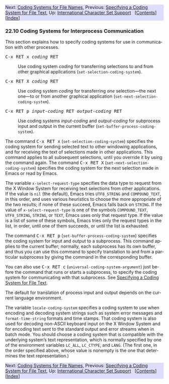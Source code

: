 <!DOCTYPE html PUBLIC "-//W3C//DTD HTML 4.01 Transitional//EN" "http://www.w3.org/TR/html4/loose.dtd">
<html><!-- Created by GNU Texinfo 6.8, https://www.gnu.org/software/texinfo/ --><head>
<meta http-equiv="content-type" content="text/html; charset=UTF-8">
<title>Communication Coding (GNU Emacs Manual)</title>

<meta name="description" content="Communication Coding (GNU Emacs Manual)">
<meta name="keywords" content="Communication Coding (GNU Emacs Manual)">
<meta name="resource-type" content="document">
<meta name="distribution" content="global">
<meta name="Generator" content="makeinfo">
<meta name="viewport" content="width=device-width,initial-scale=1">

<link rev="made" href="mailto:bug-gnu-emacs@gnu.org">
<link rel="icon" type="image/png" href="https://www.gnu.org/graphics/gnu-head-mini.png">
<meta name="ICBM" content="42.256233,-71.006581">
<meta name="DC.title" content="gnu.org">
<style type="text/css">
@import url('/software/emacs/manual.css');
</style>
</head>

<body lang="en">
<div class="section" id="Communication-Coding">
<div class="header" style="background-color:#DDDDFF">
<p>
Next: <a href="https://www.gnu.org/software/emacs/manual/html_node/emacs/File-Name-Coding.html" accesskey="n" rel="next">Coding Systems for File Names</a>, Previous: <a href="https://www.gnu.org/software/emacs/manual/html_node/emacs/Text-Coding.html" accesskey="p" rel="prev">Specifying a Coding System for File Text</a>, Up: <a href="https://www.gnu.org/software/emacs/manual/html_node/emacs/International.html" accesskey="u" rel="up">International Character Set Support</a> &nbsp; [<a href="https://www.gnu.org/software/emacs/manual/html_node/emacs/index.html#SEC_Contents" title="Table of contents" rel="contents">Contents</a>][<a href="https://www.gnu.org/software/emacs/manual/html_node/emacs/Key-Index.html" title="Index" rel="index">Index</a>]</p>
</div>

<span id="Coding-Systems-for-Interprocess-Communication"></span><h3 class="section">22.10 Coding Systems for Interprocess Communication</h3>

<p>This section explains how to specify coding systems for use
in communication with other processes.
</p>
<dl compact="compact">
<dt><span><kbd>C-x <span class="key">RET</span> x <var>coding</var> <span class="key">RET</span></kbd></span></dt>
<dd><p>Use coding system <var>coding</var> for transferring selections to and from
other graphical applications (<code>set-selection-coding-system</code>).
</p>
</dd>
<dt><span><kbd>C-x <span class="key">RET</span> X <var>coding</var> <span class="key">RET</span></kbd></span></dt>
<dd><p>Use coding system <var>coding</var> for transferring <em>one</em>
selection—the next one—to or from another graphical application
(<code>set-next-selection-coding-system</code>).
</p>
</dd>
<dt><span><kbd>C-x <span class="key">RET</span> p <var>input-coding</var> <span class="key">RET</span> <var>output-coding</var> <span class="key">RET</span></kbd></span></dt>
<dd><p>Use coding systems <var>input-coding</var> and <var>output-coding</var> for
subprocess input and output in the current buffer
(<code>set-buffer-process-coding-system</code>).
</p></dd>
</dl>

<span id="index-C_002dx-RET-x"></span>
<span id="index-C_002dx-RET-X"></span>
<span id="index-set_002dselection_002dcoding_002dsystem"></span>
<span id="index-set_002dnext_002dselection_002dcoding_002dsystem"></span>
<p>The command <kbd>C-x <span class="key">RET</span> x</kbd> (<code>set-selection-coding-system</code>)
specifies the coding system for sending selected text to other windowing
applications, and for receiving the text of selections made in other
applications.  This command applies to all subsequent selections, until
you override it by using the command again.  The command <kbd>C-x
<span class="key">RET</span> X</kbd> (<code>set-next-selection-coding-system</code>) specifies the
coding system for the next selection made in Emacs or read by Emacs.
</p>
<span id="index-x_002dselect_002drequest_002dtype"></span>
<p>The variable <code>x-select-request-type</code> specifies the data type to
request from the X Window System for receiving text selections from
other applications.  If the value is <code>nil</code> (the default), Emacs
tries <code>UTF8_STRING</code> and <code>COMPOUND_TEXT</code>, in this order, and
uses various heuristics to choose the more appropriate of the two
results; if none of these succeed, Emacs falls back on <code>STRING</code>.
If the value of <code>x-select-request-type</code> is one of the symbols
<code>COMPOUND_TEXT</code>, <code>UTF8_STRING</code>, <code>STRING</code>, or
<code>TEXT</code>, Emacs uses only that request type.  If the value is a
list of some of these symbols, Emacs tries only the request types in
the list, in order, until one of them succeeds, or until the list is
exhausted.
</p>
<span id="index-C_002dx-RET-p"></span>
<span id="index-set_002dbuffer_002dprocess_002dcoding_002dsystem"></span>
<p>The command <kbd>C-x <span class="key">RET</span> p</kbd> (<code>set-buffer-process-coding-system</code>)
specifies the coding system for input and output to a subprocess.  This
command applies to the current buffer; normally, each subprocess has its
own buffer, and thus you can use this command to specify translation to
and from a particular subprocess by giving the command in the
corresponding buffer.
</p>
<p>You can also use <kbd>C-x <span class="key">RET</span> c</kbd>
(<code>universal-coding-system-argument</code>) just before the command that
runs or starts a subprocess, to specify the coding system for
communicating with that subprocess.  See <a href="https://www.gnu.org/software/emacs/manual/html_node/emacs/Text-Coding.html">Specifying a Coding System for File Text</a>.
</p>
<p>The default for translation of process input and output depends on the
current language environment.
</p>
<span id="index-locale_002dcoding_002dsystem"></span>
<span id="index-decoding-non_002dASCII-keyboard-input-on-X"></span>
<p>The variable <code>locale-coding-system</code> specifies a coding system
to use when encoding and decoding system strings such as system error
messages and <code>format-time-string</code> formats and time stamps.  That
coding system is also used for decoding non-<acronym>ASCII</acronym> keyboard
input on the X Window System and for encoding text sent to the
standard output and error streams when in batch mode.  You should
choose a coding system that is compatible
with the underlying system’s text representation, which is normally
specified by one of the environment variables <code>LC_ALL</code>,
<code>LC_CTYPE</code>, and <code>LANG</code>.  (The first one, in the order
specified above, whose value is nonempty is the one that determines
the text representation.)
</p>
</div>

<div class="header" style="background-color:#DDDDFF">
<p>
Next: <a href="https://www.gnu.org/software/emacs/manual/html_node/emacs/File-Name-Coding.html">Coding Systems for File Names</a>, Previous: <a href="https://www.gnu.org/software/emacs/manual/html_node/emacs/Text-Coding.html">Specifying a Coding System for File Text</a>, Up: <a href="https://www.gnu.org/software/emacs/manual/html_node/emacs/International.html">International Character Set Support</a> &nbsp; [<a href="https://www.gnu.org/software/emacs/manual/html_node/emacs/index.html#SEC_Contents" title="Table of contents" rel="contents">Contents</a>][<a href="https://www.gnu.org/software/emacs/manual/html_node/emacs/Key-Index.html" title="Index" rel="index">Index</a>]</p>
</div>





</body></html>